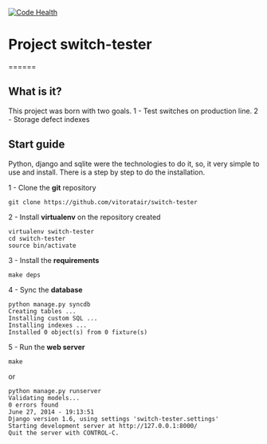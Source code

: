 [![Code Health](https://landscape.io/github/vitoratair/switch-tester/master/landscape.png)](https://landscape.io/github/vitoratair/switch-tester/master)

# Project switch-tester
======


## What is it?

This project was born with two goals.
1 - Test switches on production line. 
2 - Storage defect indexes

## Start guide


Python, django and sqlite were the technologies to do it, so, it very simple to use and install. There is a step by step to do the installation.

1 -  Clone the <b>git</b> repository

```
git clone https://github.com/vitoratair/switch-tester
```
	
2 - Install <b>virtualenv</b> on the repository created

```
virtualenv switch-tester
cd switch-tester
source bin/activate
```

3 - Install the <b>requirements</b>

```
make deps
```

4 - Sync the <b>database</b>

```
python manage.py syncdb
Creating tables ...
Installing custom SQL ...
Installing indexes ...
Installed 0 object(s) from 0 fixture(s)	
```

5 - Run the <b>web server</b>

```
make
```

or 

```
python manage.py runserver
Validating models...
0 errors found
June 27, 2014 - 19:13:51
Django version 1.6, using settings 'switch-tester.settings'
Starting development server at http://127.0.0.1:8000/
Quit the server with CONTROL-C.	
```


